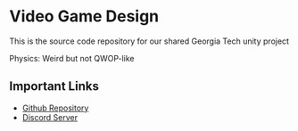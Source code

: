 # Video Game Design

This is the source code repository for our shared Georgia Tech unity project

Physics: Weird but not QWOP-like

## Important Links

- [Github Repository](https://github.com/ExoKomodo/video-game-design)
- [Discord Server](https://discord.gg/z9qDkF42)

